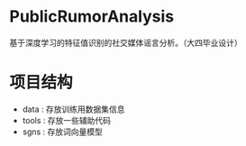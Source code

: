 # PublicRumorAnalysis
基于深度学习的特征值识别的社交媒体谣言分析。（大四毕业设计）

# 项目结构
- data : 存放训练用数据集信息
- tools : 存放一些辅助代码
- sgns : 存放词向量模型